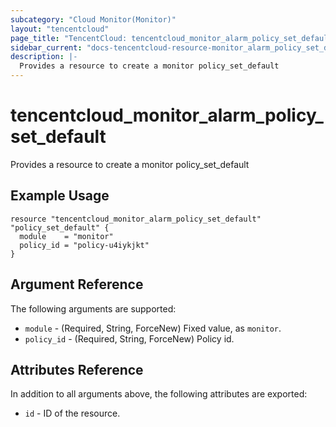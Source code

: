 ```yaml
---
subcategory: "Cloud Monitor(Monitor)"
layout: "tencentcloud"
page_title: "TencentCloud: tencentcloud_monitor_alarm_policy_set_default"
sidebar_current: "docs-tencentcloud-resource-monitor_alarm_policy_set_default"
description: |-
  Provides a resource to create a monitor policy_set_default
---
```


# tencentcloud_monitor_alarm_policy_set_default

Provides a resource to create a monitor policy_set_default

## Example Usage

```hcl
resource "tencentcloud_monitor_alarm_policy_set_default" "policy_set_default" {
  module    = "monitor"
  policy_id = "policy-u4iykjkt"
}
```

## Argument Reference

The following arguments are supported:

* `module` - (Required, String, ForceNew) Fixed value, as `monitor`.
* `policy_id` - (Required, String, ForceNew) Policy id.

## Attributes Reference

In addition to all arguments above, the following attributes are exported:

* `id` - ID of the resource.



